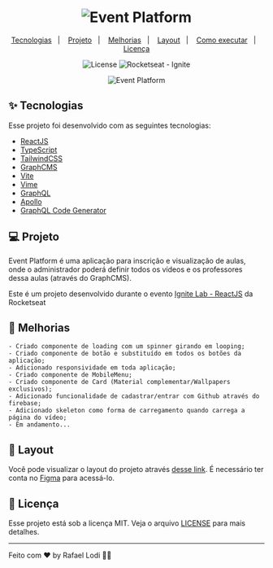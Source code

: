 <h1 align="center">
  <img alt="Event Platform" title="Event Platform" src="https://i.imgur.com/EJFED0S.png" />
</h1>

<p align="center">
  <a href="#-tecnologias">Tecnologias</a>&nbsp;&nbsp;&nbsp;|&nbsp;&nbsp;&nbsp;
  <a href="#-projeto">Projeto</a>&nbsp;&nbsp;&nbsp;|&nbsp;&nbsp;&nbsp;
  <a href="#-Melhorias">Melhorias</a>&nbsp;&nbsp;&nbsp;|&nbsp;&nbsp;&nbsp;
  <a href="#-layout">Layout</a>&nbsp;&nbsp;&nbsp;|&nbsp;&nbsp;&nbsp;
  <a href="#-como-executar">Como executar</a>&nbsp;&nbsp;&nbsp;|&nbsp;&nbsp;&nbsp;
  <a href="#-licença">Licença</a>
</p>

<p align="center">
  <img alt="License" src="https://img.shields.io/static/v1?label=license&message=MIT&color=00875F&labelColor=000000">
  <img src="https://img.shields.io/static/v1?label=Rocketseat&message=Ignite&color=00875F&labelColor=000000" alt="Rocketseat - Ignite" />
</p>

<p align="center">
  <img alt="Event Platform" src="https://i.imgur.com/hJxHVo4.png">
</p>

## ✨ Tecnologias

Esse projeto foi desenvolvido com as seguintes tecnologias:

- [ReactJS](https://reactjs.org)
- [TypeScript](https://www.typescriptlang.org/)
- [TailwindCSS](https://tailwindcss.com)
- [GraphCMS](graphcms.com/)
- [Vite](https://vitejs.dev)
- [Vime](https://vimejs.com)
- [GraphQL](https://graphql.org)
- [Apollo](https://www.apollographql.com)
- [GraphQL Code Generator](https://www.graphql-code-generator.com)

## 💻 Projeto

Event Platform é uma aplicação para inscrição e visualização de aulas, onde o administrador poderá definir todos os vídeos e os professores dessa aulas (através do GraphCMS).

Este é um projeto desenvolvido durante o evento [Ignite Lab - ReactJS](https://www.rocketseat.com.br/ignite) da Rocketseat

## 🚀 Melhorias

    - Criado componente de loading com um spinner girando em looping;
    - Criado componente de botão e substituído em todos os botões da aplicação;
    - Adicionado responsividade em toda aplicação;
    - Criado componente de MobileMenu;
    - Criado componente de Card (Material complementar/Wallpapers exclusivos);
    - Adicionado funcionalidade de cadastrar/entrar com Github através do firebase;
    - Adicionado skeleton como forma de carregamento quando carrega a página do vídeo;
    - Em andamento...

## 🔖 Layout

Você pode visualizar o layout do projeto através [desse link](<https://www.figma.com/file/mFpdLdheIwuwxFEqSv0VQ3/Plataforma-de-evento---Ignite-Lab-(Community)?node-id=0%3A1>). É necessário ter conta no [Figma](http://figma.com/) para acessá-lo.

## 📄 Licença

Esse projeto está sob a licença MIT. Veja o arquivo [LICENSE](LICENSE) para mais detalhes.

---

Feito com ♥ by Rafael Lodi 👋🏻

